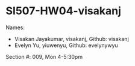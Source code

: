 # SI507-HW04-visakanj
Names:
- Visakan Jayakumar, visakanj, Github: visakanj
- Evelyn Yu, yiuwenyu, Github: evelynywyu

Section #: 009, Mon 4-5:30pm

